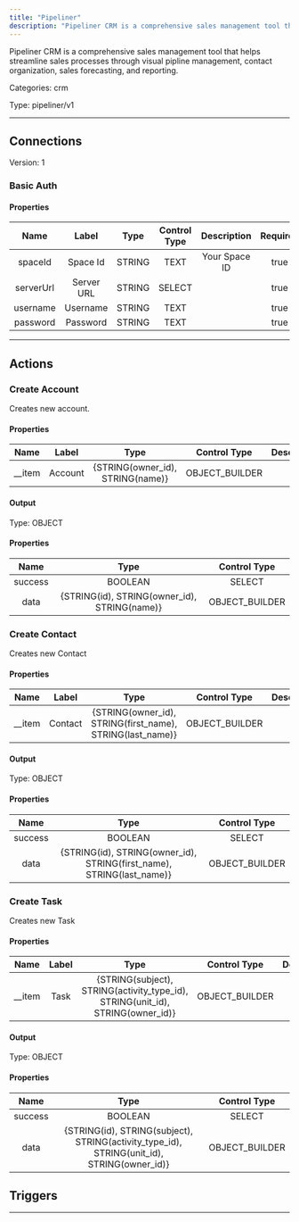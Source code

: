 ```yaml
---
title: "Pipeliner"
description: "Pipeliner CRM is a comprehensive sales management tool that helps streamline sales processes through visual pipline management, contact organization, sales forecasting, and reporting."
---
```


Pipeliner CRM is a comprehensive sales management tool that helps streamline sales processes through visual pipline management, contact organization, sales forecasting, and reporting.


Categories: crm


Type: pipeliner/v1

<hr />



## Connections

Version: 1


### Basic Auth

#### Properties

|      Name       |      Label     |     Type     |     Control Type     |     Description     |     Required        |
|:--------------:|:--------------:|:------------:|:--------------------:|:-------------------:|:-------------------:|
| spaceId | Space Id | STRING | TEXT  |  Your Space ID  |  true  |
| serverUrl | Server URL | STRING | SELECT  |  | true  |
| username | Username | STRING | TEXT  |  | true  |
| password | Password | STRING | TEXT  |  | true  |





<hr />



## Actions


### Create Account
Creates new account.

#### Properties

|      Name       |      Label     |     Type     |     Control Type     |     Description     |     Required        |
|:--------------:|:--------------:|:------------:|:--------------------:|:-------------------:|:-------------------:|
| __item | Account | {STRING\(owner_id), STRING\(name)} | OBJECT_BUILDER  |  | true  |


#### Output



Type: OBJECT


#### Properties

|     Name     |     Type     |     Control Type     |
|:------------:|:------------:|:--------------------:|
| success | BOOLEAN | SELECT  |
| data | {STRING\(id), STRING\(owner_id), STRING\(name)} | OBJECT_BUILDER  |






### Create Contact
Creates new Contact

#### Properties

|      Name       |      Label     |     Type     |     Control Type     |     Description     |     Required        |
|:--------------:|:--------------:|:------------:|:--------------------:|:-------------------:|:-------------------:|
| __item | Contact | {STRING\(owner_id), STRING\(first_name), STRING\(last_name)} | OBJECT_BUILDER  |  | true  |


#### Output



Type: OBJECT


#### Properties

|     Name     |     Type     |     Control Type     |
|:------------:|:------------:|:--------------------:|
| success | BOOLEAN | SELECT  |
| data | {STRING\(id), STRING\(owner_id), STRING\(first_name), STRING\(last_name)} | OBJECT_BUILDER  |






### Create Task
Creates new Task

#### Properties

|      Name       |      Label     |     Type     |     Control Type     |     Description     |     Required        |
|:--------------:|:--------------:|:------------:|:--------------------:|:-------------------:|:-------------------:|
| __item | Task | {STRING\(subject), STRING\(activity_type_id), STRING\(unit_id), STRING\(owner_id)} | OBJECT_BUILDER  |  | true  |


#### Output



Type: OBJECT


#### Properties

|     Name     |     Type     |     Control Type     |
|:------------:|:------------:|:--------------------:|
| success | BOOLEAN | SELECT  |
| data | {STRING\(id), STRING\(subject), STRING\(activity_type_id), STRING\(unit_id), STRING\(owner_id)} | OBJECT_BUILDER  |








## Triggers



<hr />

